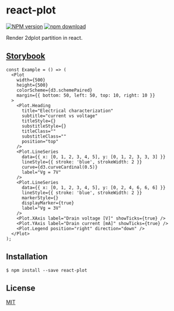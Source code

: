 # react-plot

[![NPM version][npm-image]][npm-url]
[![npm download][download-image]][download-url]

Render 2dplot partition in react.

## [Storybook](https://zakodium.github.io/react-plot/)

```tsx
const Example = () => (
  <Plot
    width={500}
    height={500}
    colorScheme={d3.schemePaired}
    margin={{ bottom: 50, left: 50, top: 10, right: 10 }}
  >
    <Plot.Heading
      title="Electrical characterization"
      subtitle="current vs voltage"
      titleStyle={}
      substitleStyle={}
      titleClass=""
      substitleClass=""
      position="top"
    />
    <Plot.LineSeries
      data={{ x: [0, 1, 2, 3, 4, 5], y: [0, 1, 2, 3, 3, 3] }}
      lineStyle={{ stroke: 'blue', strokeWidth: 2 }}
      curve={d3.curveCardinal(0.5)}
      label="Vg = 7V"
    />
    <Plot.LineSeries
      data={{ x: [0, 1, 2, 3, 4, 5], y: [0, 2, 4, 6, 6, 6] }}
      lineStyle={{ stroke: 'blue', strokeWidth: 2 }}
      markerStyle={}
      displayMarker={true}
      label="Vg = 3V"
    />
    <Plot.XAxis label="Drain voltage [V]" showTicks={true} />
    <Plot.YAxis label="Drain current [mA]" showTicks={true} />
    <Plot.Legend position="right" direction="down" />
  </Plot>
);
```

## Installation

`$ npm install --save react-plot`

## License

[MIT](./LICENSE)

[npm-image]: https://img.shields.io/npm/v/react-plot.svg?style=flat-square
[npm-url]: https://www.npmjs.com/package/react-plot
[download-image]: https://img.shields.io/npm/dm/react-plot.svg?style=flat-square
[download-url]: https://www.npmjs.com/package/react-plot
